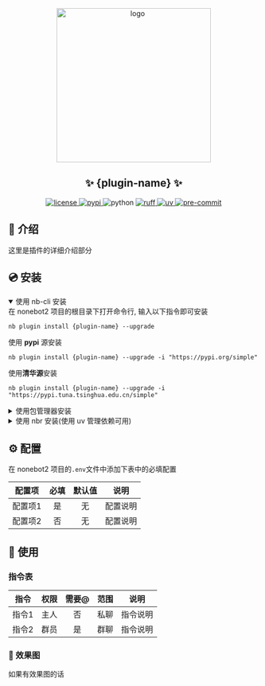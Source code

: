<div align="center">
    <a href="https://v2.nonebot.dev/store">
    <img src="https://raw.githubusercontent.com/fllesser/nonebot-plugin-template/refs/heads/resource/.docs/NoneBotPlugin.svg" width="310" alt="logo"></a>

## ✨ {plugin-name} ✨

<a href="./LICENSE">
    <img src="https://img.shields.io/github/license/{owner}/{plugin-name}.svg" alt="license">
</a>
<a href="https://pypi.python.org/pypi/{plugin-name}">
    <img src="https://img.shields.io/pypi/v/{plugin-name}.svg" alt="pypi">
</a>
<img src="https://img.shields.io/badge/python-3.10+-blue.svg" alt="python">
<a href="https://github.com/astral-sh/ruff">
    <img src="https://img.shields.io/badge/code%20style-ruff-black?style=flat-square&logo=ruff" alt="ruff">
</a>
<a href="https://github.com/astral-sh/uv">
    <img src="https://img.shields.io/badge/package%20manager-uv-black?style=flat-square&logo=uv" alt="uv">
</a>
<a href="https://results.pre-commit.ci/latest/github/{owner}/{plugin-name}/master">
    <img src="https://results.pre-commit.ci/badge/github/{owner}/{plugin-name}/master.svg" alt="pre-commit" />
</a>
</div>

## 📖 介绍

这里是插件的详细介绍部分

## 💿 安装

<details open>
<summary>使用 nb-cli 安装</summary>
在 nonebot2 项目的根目录下打开命令行, 输入以下指令即可安装

    nb plugin install {plugin-name} --upgrade
使用 **pypi** 源安装

    nb plugin install {plugin-name} --upgrade -i "https://pypi.org/simple"
使用**清华源**安装

    nb plugin install {plugin-name} --upgrade -i "https://pypi.tuna.tsinghua.edu.cn/simple"


</details>

<details>
<summary>使用包管理器安装</summary>
在 nonebot2 项目的插件目录下, 打开命令行, 根据你使用的包管理器, 输入相应的安装命令

<details open>
<summary>uv</summary>

    uv add {plugin-name}
安装仓库 master 分支

    uv add git+https://github.com/{owner}/{plugin-name}@master
</details>

<details>
<summary>pdm</summary>

    pdm add {plugin-name}
安装仓库 master 分支

    pdm add git+https://github.com/{owner}/{plugin-name}@master
</details>
<details>
<summary>poetry</summary>

    poetry add {plugin-name}
安装仓库 master 分支

    poetry add git+https://github.com/{owner}/{plugin-name}@master
</details>

打开 nonebot2 项目根目录下的 `pyproject.toml` 文件, 在 `[tool.nonebot]` 部分追加写入

    plugins = ["nonebot_plugin_template"]

</details>

<details>
<summary>使用 nbr 安装(使用 uv 管理依赖可用)</summary>

[nbr](https://github.com/fllesser/nbr) 是一个基于 uv 的 nb-cli，可以方便地管理 nonebot2

    nbr plugin install {plugin-name}
使用 **pypi** 源安装

    nbr plugin install {plugin-name} -i "https://pypi.org/simple"
使用**清华源**安装

    nbr plugin install {plugin-name} -i "https://pypi.tuna.tsinghua.edu.cn/simple"

</details>


## ⚙️ 配置

在 nonebot2 项目的`.env`文件中添加下表中的必填配置

| 配置项  | 必填  | 默认值 |   说明   |
| :-----: | :---: | :----: | :------: |
| 配置项1 |  是   |   无   | 配置说明 |
| 配置项2 |  否   |   无   | 配置说明 |

## 🎉 使用
### 指令表
| 指令  | 权限  | 需要@ | 范围  |   说明   |
| :---: | :---: | :---: | :---: | :------: |
| 指令1 | 主人  |  否   | 私聊  | 指令说明 |
| 指令2 | 群员  |  是   | 群聊  | 指令说明 |

### 🎨 效果图
如果有效果图的话
